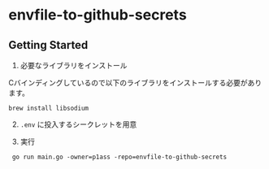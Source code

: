 # envfile-to-github-secrets

## Getting Started

1. 必要なライブラリをインストール

Cバインディングしているので以下のライブラリをインストールする必要があります。

```shell script
brew install libsodium
```

2. `.env` に投入するシークレットを用意

3. 実行

```shell script
 go run main.go -owner=p1ass -repo=envfile-to-github-secrets
```